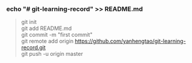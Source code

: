 ### echo "# git-learning-record" >> README.md
> git init<br/>
> git add README.md<br/>
> git commit -m "first commit"<br/>
> git remote add origin https://github.com/yanhengtao/git-learning-record.git<br/>
> git push -u origin master<br/>
